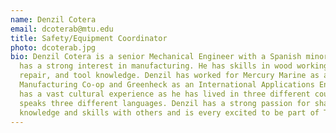 ```yaml
---
name: Denzil Cotera
email: dcoterab@mtu.edu
title: Safety/Equipment Coordinator
photo: dcoterab.jpg
bio: Denzil Cotera is a senior Mechanical Engineer with a Spanish minor and who
  has a strong interest in manufacturing. He has skills in wood working, boat
  repair, and tool knowledge. Denzil has worked for Mercury Marine as a
  Manufacturing Co-op and Greenheck as an International Applications Engineer and
  has a vast cultural experience as he has lived in three different countries and
  speaks three different languages. Denzil has a strong passion for sharing his
  knowledge and skills with others and is every excited to be part of The Alley.
---
```

